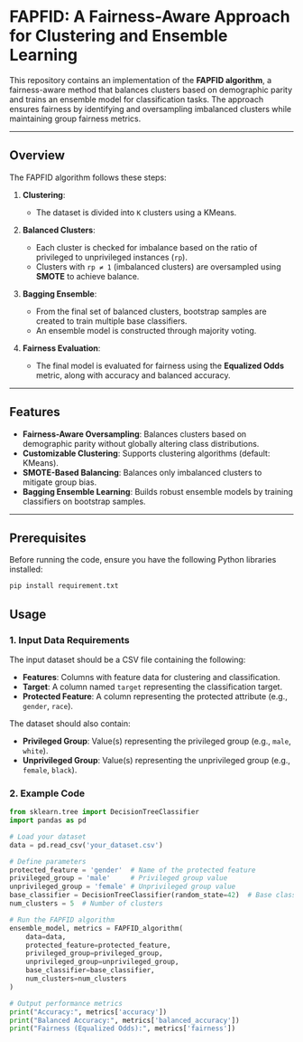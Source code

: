 # FAPFID: A Fairness-Aware Approach for Clustering and Ensemble Learning

This repository contains an implementation of the **FAPFID algorithm**, a fairness-aware method that balances clusters based on demographic parity and trains an ensemble model for classification tasks. The approach ensures fairness by identifying and oversampling imbalanced clusters while maintaining group fairness metrics.

---

## Overview

The FAPFID algorithm follows these steps:

1. **Clustering**:
   - The dataset is divided into `K` clusters using a KMeans.

2. **Balanced Clusters**:
   - Each cluster is checked for imbalance based on the ratio of privileged to unprivileged instances (`rp`).
   - Clusters with `rp ≠ 1` (imbalanced clusters) are oversampled using **SMOTE** to achieve balance.

3. **Bagging Ensemble**:
   - From the final set of balanced clusters, bootstrap samples are created to train multiple base classifiers.
   - An ensemble model is constructed through majority voting.

4. **Fairness Evaluation**:
   - The final model is evaluated for fairness using the **Equalized Odds** metric, along with accuracy and balanced accuracy.

---

## Features

- **Fairness-Aware Oversampling**: Balances clusters based on demographic parity without globally altering class distributions.
- **Customizable Clustering**: Supports clustering algorithms (default: KMeans).
- **SMOTE-Based Balancing**: Balances only imbalanced clusters to mitigate group bias.
- **Bagging Ensemble Learning**: Builds robust ensemble models by training classifiers on bootstrap samples.

---

## Prerequisites

Before running the code, ensure you have the following Python libraries installed:

```bash
pip install requirement.txt
````
## Usage

### 1. Input Data Requirements

The input dataset should be a CSV file containing the following:

* **Features**: Columns with feature data for clustering and classification.
* **Target**: A column named `target` representing the classification target.
* **Protected Feature**: A column representing the protected attribute (e.g., `gender`, `race`).

The dataset should also contain:

* **Privileged Group**: Value(s) representing the privileged group (e.g., `male`, `white`).
* **Unprivileged Group**: Value(s) representing the unprivileged group (e.g., `female`, `black`).

### 2. Example Code

```python
from sklearn.tree import DecisionTreeClassifier
import pandas as pd

# Load your dataset
data = pd.read_csv('your_dataset.csv')

# Define parameters
protected_feature = 'gender'  # Name of the protected feature
privileged_group = 'male'     # Privileged group value
unprivileged_group = 'female' # Unprivileged group value
base_classifier = DecisionTreeClassifier(random_state=42)  # Base classifier
num_clusters = 5  # Number of clusters

# Run the FAPFID algorithm
ensemble_model, metrics = FAPFID_algorithm(
    data=data,
    protected_feature=protected_feature,
    privileged_group=privileged_group,
    unprivileged_group=unprivileged_group,
    base_classifier=base_classifier,
    num_clusters=num_clusters
)

# Output performance metrics
print("Accuracy:", metrics['accuracy'])
print("Balanced Accuracy:", metrics['balanced_accuracy'])
print("Fairness (Equalized Odds):", metrics['fairness'])

